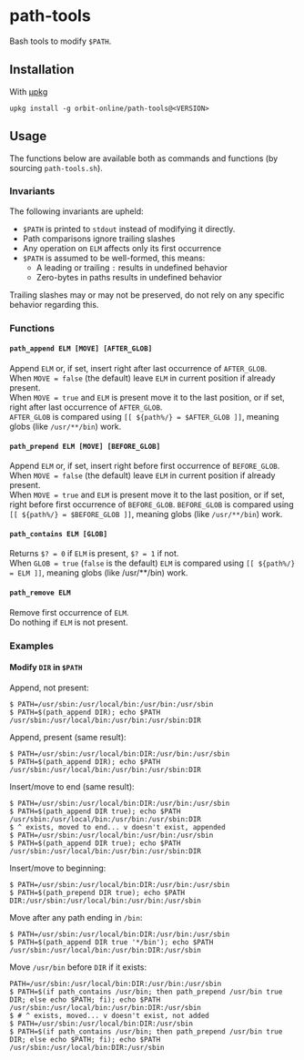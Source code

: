 # path-tools

Bash tools to modify `$PATH`.

## Installation

With [μpkg](https://github.com/orbit-online/upkg)

```
upkg install -g orbit-online/path-tools@<VERSION>
```

## Usage

The functions below are available both as commands and functions (by sourcing `path-tools.sh`).

### Invariants

The following invariants are upheld:

- `$PATH` is printed to `stdout` instead of modifying it directly.
- Path comparisons ignore trailing slashes
- Any operation on `ELM` affects only its first occurrence
- `$PATH` is assumed to be well-formed, this means:
  - A leading or trailing `:` results in undefined behavior
  - Zero-bytes in paths results in undefined behavior

Trailing slashes may or may not be preserved, do not rely on any specific
behavior regarding this.

### Functions

#### `path_append ELM [MOVE] [AFTER_GLOB]`

Append `ELM` or, if set, insert right after last occurrence of `AFTER_GLOB`.  
When `MOVE = false` (the default) leave `ELM` in current position if already present.  
When `MOVE = true` and `ELM` is present move it to the last position, or if set,
right after last occurrence of `AFTER_GLOB`.  
`AFTER_GLOB` is compared using `[[ ${path%/} = $AFTER_GLOB ]]`, meaning globs
(like `/usr/**/bin`) work.

#### `path_prepend ELM [MOVE] [BEFORE_GLOB]`

Append `ELM` or, if set, insert right before first occurrence of `BEFORE_GLOB`.  
When `MOVE = false` (the default) leave `ELM` in current position if already present.  
When `MOVE = true` and `ELM` is present move it to the last position, or if set,
right before first occurrence of `BEFORE_GLOB`.
`BEFORE_GLOB` is compared using `[[ ${path%/} = $BEFORE_GLOB ]]`, meaning globs
(like `/usr/**/bin`) work.

#### `path_contains ELM [GLOB]`

Returns `$? = 0` if `ELM` is present, `$? = 1` if not.  
When `GLOB = true` (`false` is the default) `ELM` is compared using
`[[ ${path%/} = ELM ]]`, meaning globs (like /usr/\*\*/bin) work.

#### `path_remove ELM`

Remove first occurrence of `ELM`.  
Do nothing if `ELM` is not present.

### Examples

#### Modify `DIR` in `$PATH`

Append, not present:

```
$ PATH=/usr/sbin:/usr/local/bin:/usr/bin:/usr/sbin
$ PATH=$(path_append DIR); echo $PATH
/usr/sbin:/usr/local/bin:/usr/bin:/usr/sbin:DIR
```

Append, present (same result):

```
$ PATH=/usr/sbin:/usr/local/bin:DIR:/usr/bin:/usr/sbin
$ PATH=$(path_append DIR); echo $PATH
/usr/sbin:/usr/local/bin:/usr/bin:/usr/sbin:DIR
```

Insert/move to end (same result):

```
$ PATH=/usr/sbin:/usr/local/bin:DIR:/usr/bin:/usr/sbin
$ PATH=$(path_append DIR true); echo $PATH
/usr/sbin:/usr/local/bin:/usr/bin:/usr/sbin:DIR
$ ^ exists, moved to end... v doesn't exist, appended
$ PATH=/usr/sbin:/usr/local/bin:/usr/bin:/usr/sbin
$ PATH=$(path_append DIR true); echo $PATH
/usr/sbin:/usr/local/bin:/usr/bin:/usr/sbin:DIR
```

Insert/move to beginning:

```
$ PATH=/usr/sbin:/usr/local/bin:DIR:/usr/bin:/usr/sbin
$ PATH=$(path_prepend DIR true); echo $PATH
DIR:/usr/sbin:/usr/local/bin:/usr/bin:/usr/sbin
```

Move after any path ending in `/bin`:

```
$ PATH=/usr/sbin:/usr/local/bin:DIR:/usr/bin:/usr/sbin
$ PATH=$(path_append DIR true '*/bin'); echo $PATH
/usr/sbin:/usr/local/bin:/usr/bin:DIR:/usr/sbin
```

Move `/usr/bin` before `DIR` if it exists:

```
PATH=/usr/sbin:/usr/local/bin:DIR:/usr/bin:/usr/sbin
$ PATH=$(if path_contains /usr/bin; then path_prepend /usr/bin true DIR; else echo $PATH; fi); echo $PATH
/usr/sbin:/usr/local/bin:/usr/bin:DIR:/usr/sbin
$ # ^ exists, moved... v doesn't exist, not added
$ PATH=/usr/sbin:/usr/local/bin:DIR:/usr/sbin
$ PATH=$(if path_contains /usr/bin; then path_prepend /usr/bin true DIR; else echo $PATH; fi); echo $PATH
/usr/sbin:/usr/local/bin:DIR:/usr/sbin
```
